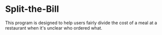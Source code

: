 # Split-the-Bill
This program is designed to help users fairly divide the cost of a meal at a restaurant when it's unclear who ordered what.
